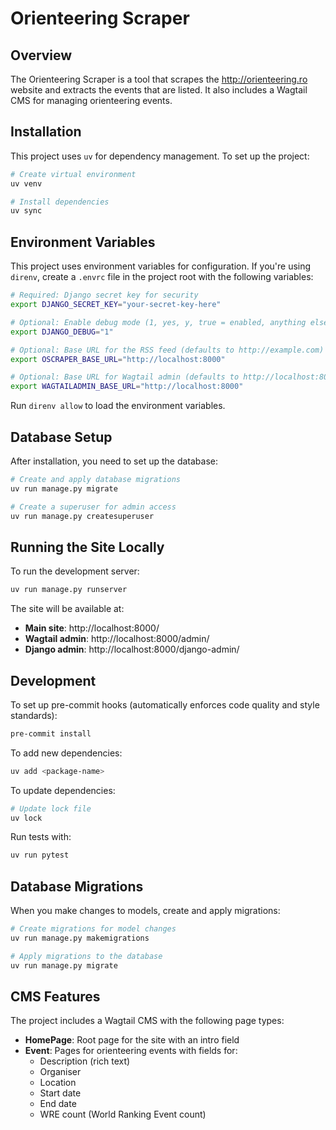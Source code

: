 # Orienteering Scraper

## Overview

The Orienteering Scraper is a tool that scrapes the http://orienteering.ro website and extracts the events that are listed. It also includes a Wagtail CMS for managing orienteering events.

## Installation

This project uses `uv` for dependency management. To set up the project:

```bash
# Create virtual environment
uv venv

# Install dependencies
uv sync
```

## Environment Variables

This project uses environment variables for configuration. If you're using `direnv`, create a `.envrc` file in the project root with the following variables:

```bash
# Required: Django secret key for security
export DJANGO_SECRET_KEY="your-secret-key-here"

# Optional: Enable debug mode (1, yes, y, true = enabled, anything else = disabled)
export DJANGO_DEBUG="1"

# Optional: Base URL for the RSS feed (defaults to http://example.com)
export OSCRAPER_BASE_URL="http://localhost:8000"

# Optional: Base URL for Wagtail admin (defaults to http://localhost:8000)
export WAGTAILADMIN_BASE_URL="http://localhost:8000"
```

Run `direnv allow` to load the environment variables.

## Database Setup

After installation, you need to set up the database:

```bash
# Create and apply database migrations
uv run manage.py migrate

# Create a superuser for admin access
uv run manage.py createsuperuser
```

## Running the Site Locally

To run the development server:

```bash
uv run manage.py runserver
```

The site will be available at:
- **Main site**: http://localhost:8000/
- **Wagtail admin**: http://localhost:8000/admin/
- **Django admin**: http://localhost:8000/django-admin/

## Development

To set up pre-commit hooks (automatically enforces code quality and style standards):

```bash
pre-commit install
```

To add new dependencies:

```bash
uv add <package-name>
```

To update dependencies:

```bash
# Update lock file
uv lock
```

Run tests with:

```bash
uv run pytest
```

## Database Migrations

When you make changes to models, create and apply migrations:

```bash
# Create migrations for model changes
uv run manage.py makemigrations

# Apply migrations to the database
uv run manage.py migrate
```

## CMS Features

The project includes a Wagtail CMS with the following page types:

- **HomePage**: Root page for the site with an intro field
- **Event**: Pages for orienteering events with fields for:
  - Description (rich text)
  - Organiser
  - Location
  - Start date
  - End date
  - WRE count (World Ranking Event count)
